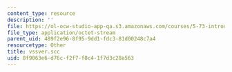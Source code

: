 ```yaml
---
content_type: resource
description: ''
file: https://ol-ocw-studio-app-qa.s3.amazonaws.com/courses/5-73-introductory-quantum-mechanics-i-fall-2005/8f9063e6d76cf2f7f8c41f7d3c28a563_vssver.scc
file_type: application/octet-stream
parent_uid: 489f2e96-8f95-9dd1-fdc3-81d00248c7a4
resourcetype: Other
title: vssver.scc
uid: 8f9063e6-d76c-f2f7-f8c4-1f7d3c28a563
---
```

